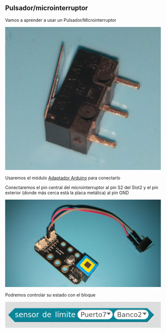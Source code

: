 ## Pulsador/microinterruptor

Vamos a aprender a usar un Pulsador/Microinterruptor

![Microinterruptor.md](../images/Microinterruptor.jpg)

Usaremos el módulo [Adaptador Arduino](./AdaptadorArduino.md) para conectarlo

Conectaremos el pin central del microinterruptor al pin S2 del Slot2 y el pin exterior (donde más cerca está la placa metálica) al pin GND

![Conexion Pulsador](../images/Montaje_Pulsador.jpg)


Podremos controlar su estado con el bloque

![Bloque_Pulsador](../images/Bloque_Pulsador.png)

